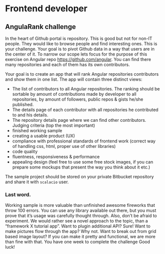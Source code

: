 # Frontend developer 
## AngulaRank challenge

In the heart of Github portal is repository. This is good but not for non-IT people. They would like to browse people and find interesting ones. This is your challenge.
Your goal is to pivot Github data in a way that users are in the center of it. To narrow our scope lets focus for the purpose of this exercise on Angular repo ​https://github.com/angular​. You can find there many repositories and each of them has its own contributors.


Your goal is to create an app that will rank Angular repositories contributors and show them in one list. The app will contain three distinct views:

* The list of contributors to all Angular repositories. The ranking should be sortable by amount of contributions made by developer to all repositories, by amount of followers, public repos & gists he/she published.
* The details page of each contributor with all repositories he contributed to and his details.
* The repository details page where we can find other contributors.
Judging criteria (top the most important)
* finished working sample
* creating a ​usable​ product (UX)
* compliance with ​professional​ standards of frontend work (correct way of handling css,
html, proper use of other libraries)
* code quality
* fluentness, responsiveness & performance
* appealing design (feel free to use some ​free stock images​, ​if you can prepare some
mockups that present the way you think about it etc.)

The sample project should be stored on your private Bitbucket repository and share it with `scalacio` user.
### Last word.
Working​ sample is more valuable than unfinished awesome fireworks that throw 100 errors. You can use any library available out there, but you must prove that it’s usage was carefully thought through.
Also, don’t be afraid to ​experiment​. We would rather see a novel approach to the topic, than a “framework X tutorial app”. Want to plugin additional API? Sure! Want to make pictures flow through the app? Why not. Want to break out from grid based image layout? If you can make it pretty and functional, we are more than fine with that.
You have one week to complete the challenge ​Good luck!
